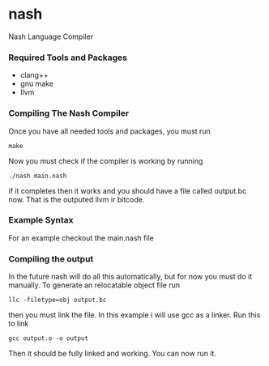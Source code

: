 # nash
Nash Language Compiler

### Required Tools and Packages
 - clang++
 - gnu make
 - llvm

### Compiling The Nash Compiler

Once you have all needed tools and packages, you must run
```
make
```
Now you must check if the compiler is working by running
```
./nash main.nash
```
if it completes then it works and you should have a file called output.bc now.
That is the outputed llvm ir bitcode.

### Example Syntax
For an example checkout the main.nash file

### Compiling the output
In the future nash will do all this automatically, but for now you must do it manually.
To generate an relocatable object file run
```
llc -filetype=obj output.bc
```
then you must link the file. In this example i will use gcc as a linker. Run this to link
```
gcc output.o -o output
```
Then it should be fully linked and working. You can now run it.